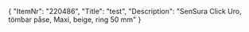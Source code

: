 {
  "ItemNr": "220486",
  "Title": "test",
  "Description": "SenSura Click Uro, tömbar påse, Maxi, beige, ring 50 mm"
}